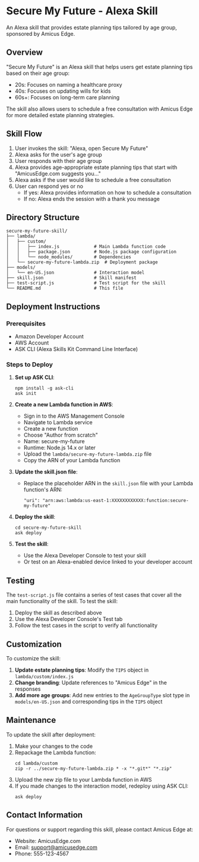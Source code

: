# Secure My Future - Alexa Skill

An Alexa skill that provides estate planning tips tailored by age group, sponsored by Amicus Edge.

## Overview

"Secure My Future" is an Alexa skill that helps users get estate planning tips based on their age group:
- 20s: Focuses on naming a healthcare proxy
- 40s: Focuses on updating wills for kids
- 60s+: Focuses on long-term care planning

The skill also allows users to schedule a free consultation with Amicus Edge for more detailed estate planning strategies.

## Skill Flow

1. User invokes the skill: "Alexa, open Secure My Future"
2. Alexa asks for the user's age group
3. User responds with their age group
4. Alexa provides age-appropriate estate planning tips that start with "AmicusEdge.com suggests you..."
5. Alexa asks if the user would like to schedule a free consultation
6. User can respond yes or no
   - If yes: Alexa provides information on how to schedule a consultation
   - If no: Alexa ends the session with a thank you message

## Directory Structure

```
secure-my-future-skill/
├── lambda/
│   ├── custom/
│   │   ├── index.js             # Main Lambda function code
│   │   ├── package.json         # Node.js package configuration
│   │   └── node_modules/        # Dependencies
│   └── secure-my-future-lambda.zip  # Deployment package
├── models/
│   └── en-US.json               # Interaction model
├── skill.json                   # Skill manifest
├── test-script.js               # Test script for the skill
└── README.md                    # This file
```

## Deployment Instructions

### Prerequisites

- Amazon Developer Account
- AWS Account
- ASK CLI (Alexa Skills Kit Command Line Interface)

### Steps to Deploy

1. **Set up ASK CLI**:
   ```
   npm install -g ask-cli
   ask init
   ```

2. **Create a new Lambda function in AWS**:
   - Sign in to the AWS Management Console
   - Navigate to Lambda service
   - Create a new function
   - Choose "Author from scratch"
   - Name: secure-my-future
   - Runtime: Node.js 14.x or later
   - Upload the `lambda/secure-my-future-lambda.zip` file
   - Copy the ARN of your Lambda function

3. **Update the skill.json file**:
   - Replace the placeholder ARN in the `skill.json` file with your Lambda function's ARN:
     ```
     "uri": "arn:aws:lambda:us-east-1:XXXXXXXXXXXX:function:secure-my-future"
     ```

4. **Deploy the skill**:
   ```
   cd secure-my-future-skill
   ask deploy
   ```

5. **Test the skill**:
   - Use the Alexa Developer Console to test your skill
   - Or test on an Alexa-enabled device linked to your developer account

## Testing

The `test-script.js` file contains a series of test cases that cover all the main functionality of the skill. To test the skill:

1. Deploy the skill as described above
2. Use the Alexa Developer Console's Test tab
3. Follow the test cases in the script to verify all functionality

## Customization

To customize the skill:

1. **Update estate planning tips**: Modify the `TIPS` object in `lambda/custom/index.js`
2. **Change branding**: Update references to "Amicus Edge" in the responses
3. **Add more age groups**: Add new entries to the `AgeGroupType` slot type in `models/en-US.json` and corresponding tips in the `TIPS` object

## Maintenance

To update the skill after deployment:

1. Make your changes to the code
2. Repackage the Lambda function:
   ```
   cd lambda/custom
   zip -r ../secure-my-future-lambda.zip * -x "*.git*" "*.zip"
   ```
3. Upload the new zip file to your Lambda function in AWS
4. If you made changes to the interaction model, redeploy using ASK CLI:
   ```
   ask deploy
   ```

## Contact Information

For questions or support regarding this skill, please contact Amicus Edge at:
- Website: AmicusEdge.com
- Email: support@amicusedge.com
- Phone: 555-123-4567
